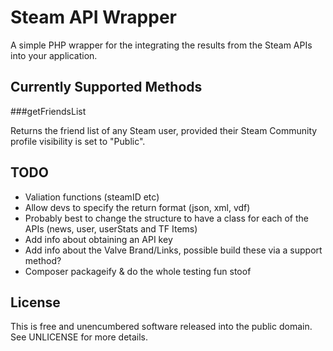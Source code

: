 # Steam API Wrapper

A simple PHP wrapper for the integrating the results from the Steam APIs into your application.

## Currently Supported Methods

###getFriendsList

Returns the friend list of any Steam user, provided their Steam Community profile visibility is set to "Public".

## TODO
- Valiation functions (steamID etc)
- Allow devs to specify the return format (json, xml, vdf)
- Probably best to change the structure to have a class for each of the APIs (news, user, userStats and TF Items)
- Add info about obtaining an API key
- Add info about the Valve Brand/Links, possible build these via a support method?
- Composer packageify & do the whole testing fun stoof

## License
This is free and unencumbered software released into the public domain. See UNLICENSE for more details.
